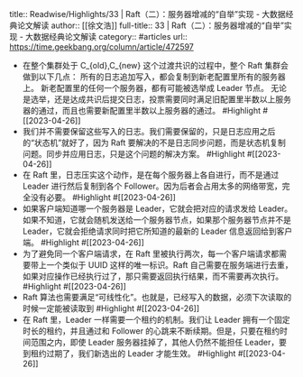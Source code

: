 title:: Readwise/Highlights/33 | Raft（二）：服务器增减的“自举”实现 - 大数据经典论文解读
author:: [[徐文浩]]
full-title:: 33 | Raft（二）：服务器增减的“自举”实现 - 大数据经典论文解读
category:: #articles
url:: https://time.geekbang.org/column/article/472597
- 在整个集群处于 C_{old},C_{new} 这个过渡共识的过程中，整个 Raft 集群会做到以下几点：
  所有的日志追加写入，都会复制到新老配置里所有的服务器上。
  新老配置里的任何一个服务器，都有可能被选举成 Leader 节点。
  无论是选举，还是达成共识后提交日志，投票需要同时满足旧配置里半数以上服务器的通过，而且也需要新配置里半数以上服务器的通过。 #Highlight #[[2023-04-26]]
- 我们并不需要保留这些写入的日志。我们需要保留的，只是日志应用之后的“状态机”就好了，因为 Raft 要解决的不是日志同步问题，而是状态机复制问题。同步并应用日志，只是这个问题的解决方案。 #Highlight #[[2023-04-26]]
- 在 Raft 里，日志压实这个动作，是在每个服务器上各自进行，而不是通过 Leader 进行然后复制到各个 Follower。因为后者会占用太多的网络带宽，完全没有必要。 #Highlight #[[2023-04-26]]
- 如果客户端知道哪一个服务器是 Leader，它就会把对应的请求发给 Leader。如果不知道，它就会随机发送给一个服务器节点，如果那个服务器节点并不是 Leader，它就会拒绝请求同时把它所知道的最新的 Leader 信息返回给到客户端。 #Highlight #[[2023-04-26]]
- 为了避免同一个客户端请求，在 Raft 里被执行两次，每一个客户端请求都需要带上一个类似于 UUID 这样的唯一标识。Raft 自己需要在服务端进行去重，如果对应操作已经执行过了，那只需要返回执行结果，而不需要再次执行。 #Highlight #[[2023-04-26]]
- Raft 算法也需要满足“可线性化”。也就是，已经写入的数据，必须下次读取的时候一定能被读取到 #Highlight #[[2023-04-26]]
- 在 Raft 里，Leader 一样需要一个租约的机制。我们让 Leader 拥有一个固定时长的租约，并且通过和 Follower 的心跳来不断续期。但是，只要在租约时间范围之内，即使 Leader 服务器挂掉了，其他人仍然不能担任 Leader，要到租约过期了，我们新选出的 Leader 才能生效。 #Highlight #[[2023-04-26]]